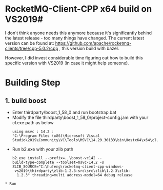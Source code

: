 # RocketMQ-Client-CPP x64 build on VS2019#
I don't think anyone needs this anymore because it's significantly behind the latest release - too many things have changed. The current latest version can be found at:
https://github.com/apache/rocketmq-clients/tree/cpp-5.0.2/cpp , this version build with bazel.

However, I did invest considerable time figuring out how to build this specific version with VS2019 (in case it might help someone).

# Building Step
## 1. build boost <br>
* Enter thirdparty\boost_1_58_0 and run bootstrap.bat
* Modify the file thirdparty\boost_1_58_0\project-config.jam with your cl.exe path as below
  ```
  using msvc : 14.2 :
  "C:\Program Files (x86)\Microsoft Visual Studio\2019\Community\VC\Tools\MSVC\14.29.30133\bin\Hostx64\x64\cl.exe"; 
  ```
* Run b2.exe with your zlib path
  ```
  b2.exe install --prefix=..\boost-vc142 -- 
  build-type=complete --toolset=msvc-14.2 -s 
  ZLIB_SOURCE="C:\hufeng\rocketmq-client-cpp-windows- 
   vs2019\thirdparty\zlib-1.2.3-src\src\zlib\1.2.3\zlib- 
    1.2.3" threading=multi address-model=64 debug release

 ```
* Run